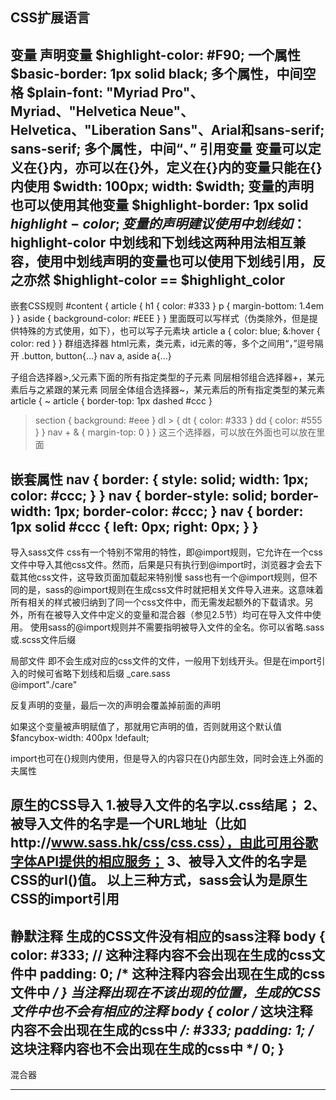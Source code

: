 CSS扩展语言
------------------------------------------------------------------------------------------------------------------------------
变量
声明变量
$highlight-color: #F90;   一个属性
$basic-border: 1px solid black;    多个属性，中间空格
$plain-font: "Myriad Pro"、Myriad、"Helvetica Neue"、Helvetica、"Liberation Sans"、Arial和sans-serif; sans-serif;      多个属性，中间“、”
引用变量
变量可以定义在{}内，亦可以在{}外，定义在{}内的变量只能在{}内使用
$width: 100px;
width: $width;
变量的声明也可以使用其他变量
$highlight-border: 1px solid $highlight-color;
变量的声明建议使用中划线  如：$highlight-color
中划线和下划线这两种用法相互兼容，使用中划线声明的变量也可以使用下划线引用，反之亦然
$highlight-color  ==  $highlight_color
------------------------------------------------------------------------------------------------------------------------------
嵌套CSS规则
#content {
  article {
    h1 { color: #333 }
    p { margin-bottom: 1.4em }
  }
  aside { background-color: #EEE }
}
里面既可以写样式（伪类除外，但是提供特殊的方式使用，如下），也可以写子元素块
article a {
  color: blue;
  &:hover { color: red }
}
群组选择器
html元素，类元素，id元素的等，多个之间用“，”逗号隔开
.button, button{...}
nav a, aside a{...}

子组合选择器>,父元素下面的所有指定类型的子元素
同层相邻组合选择器+，某元素后与之紧跟的某元素
同层全体组合选择器~，某元素后的所有指定类型的某元素
article {
  ~ article { border-top: 1px dashed #ccc }
  > section { background: #eee }
  dl > {
    dt { color: #333 }
    dd { color: #555 }
  }
  nav + & { margin-top: 0 }
}
这三个选择器，可以放在外面也可以放在里面

嵌套属性
nav {
  border: {
  style: solid;
  width: 1px;
  color: #ccc;
  }
}
nav {
  border-style: solid;
  border-width: 1px;
  border-color: #ccc;
}
nav {
  border: 1px solid #ccc {
  left: 0px;
  right: 0px;
  }
}
------------------------------------------------------------------------------------------------------------------------------
导入sass文件
css有一个特别不常用的特性，即@import规则，它允许在一个css文件中导入其他css文件。然而，后果是只有执行到@import时，浏览器才会去下载其他css文件，这导致页面加载起来特别慢
sass也有一个@import规则，但不同的是，sass的@import规则在生成css文件时就把相关文件导入进来。这意味着所有相关的样式被归纳到了同一个css文件中，而无需发起额外的下载请求。另外，所有在被导入文件中定义的变量和混合器（参见2.5节）均可在导入文件中使用。
使用sass的@import规则并不需要指明被导入文件的全名。你可以省略.sass或.scss文件后缀

局部文件
即不会生成对应的css文件的文件，一般用下划线开头。但是在import引入的时候可省略下划线和后缀
_care.sass  
@import"./care"

反复声明的变量，最后一次的声明会覆盖掉前面的声明

如果这个变量被声明赋值了，那就用它声明的值，否则就用这个默认值
$fancybox-width: 400px !default;

import也可在{}规则内使用，但是导入的内容只在{}内部生效，同时会连上外面的夫属性

原生的CSS导入
1.被导入文件的名字以.css结尾；
2、被导入文件的名字是一个URL地址（比如http://www.sass.hk/css/css.css），由此可用谷歌字体API提供的相应服务；
3、被导入文件的名字是CSS的url()值。
以上三种方式，sass会认为是原生CSS的import引用
------------------------------------------------------------------------------------------------------------------------------
静默注释
生成的CSS文件没有相应的sass注释
body {
  color: #333; // 这种注释内容不会出现在生成的css文件中
  padding: 0; /* 这种注释内容会出现在生成的css文件中 */
}
当注释出现在不该出现的位置，生成的CSS文件中也不会有相应的注释
body {
  color /* 这块注释内容不会出现在生成的css中 */: #333;
  padding: 1; /* 这块注释内容也不会出现在生成的css中 */ 0;
}
------------------------------------------------------------------------------------------------------------------------------
混合器

------------------------------------------------------------------------------------------------------------------------------------------------------------------------------------------------------------------------------------------------------------------------------------------------------------------------------------------------------------------------------------------------------------------------------------------------------------------------------------------------------------------------------------------------------------------------------------------------------------------------------------------------------------------------------------------------------------------------------------------------------------------------------------------------------------------------------------------------------------------------------------------------------------------




